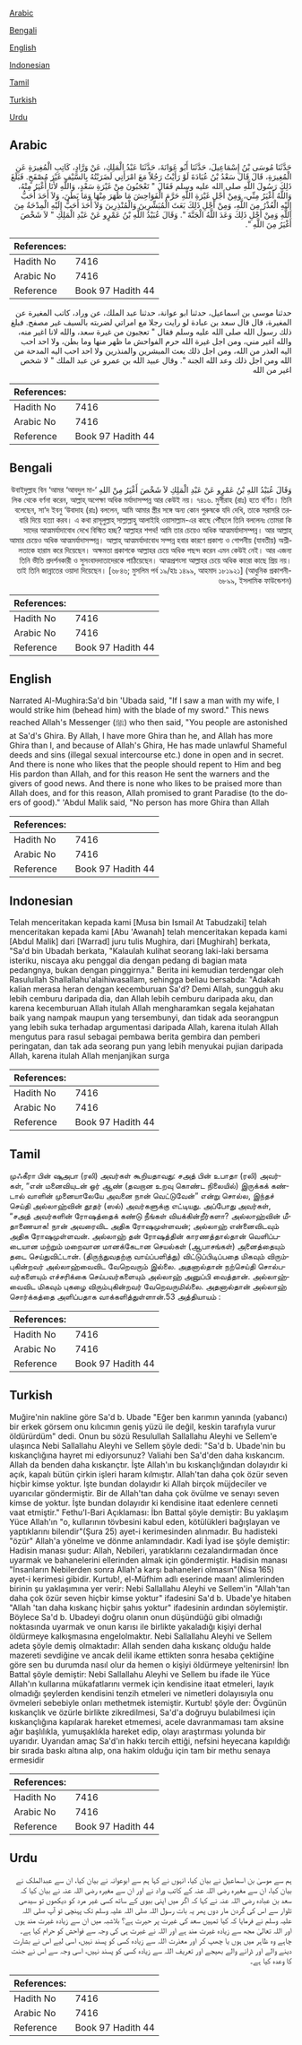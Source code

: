 [Arabic](#arabic)

[Bengali](#bengali)

[English](#english)

[Indonesian](#indonesian)

[Tamil](#tamil)

[Turkish](#turkish)

[Urdu](#urdu)

## Arabic


<div dir="rtl" lang="ar" style={{fontSize:'larger',backgroundColor:'#f8f9fa',padding:20}}>
حَدَّثَنَا مُوسَى بْنُ إِسْمَاعِيلَ، حَدَّثَنَا أَبُو عَوَانَةَ، حَدَّثَنَا عَبْدُ الْمَلِكِ، عَنْ وَرَّادٍ، كَاتِبِ الْمُغِيرَةِ عَنِ الْمُغِيرَةِ، قَالَ قَالَ سَعْدُ بْنُ عُبَادَةَ لَوْ رَأَيْتُ رَجُلاً مَعَ امْرَأَتِي لَضَرَبْتُهُ بِالسَّيْفِ غَيْرَ مُصْفَحٍ‏.‏ فَبَلَغَ ذَلِكَ رَسُولَ اللَّهِ صلى الله عليه وسلم فَقَالَ ‏"‏ تَعْجَبُونَ مِنْ غَيْرَةِ سَعْدٍ، وَاللَّهِ لأَنَا أَغْيَرُ مِنْهُ، وَاللَّهُ أَغْيَرُ مِنِّي، وَمِنْ أَجْلِ غَيْرَةِ اللَّهِ حَرَّمَ الْفَوَاحِشَ مَا ظَهَرَ مِنْهَا وَمَا بَطَنَ، وَلاَ أَحَدَ أَحَبُّ إِلَيْهِ الْعُذْرُ مِنَ اللَّهِ، وَمِنْ أَجْلِ ذَلِكَ بَعَثَ الْمُبَشِّرِينَ وَالْمُنْذِرِينَ وَلاَ أَحَدَ أَحَبُّ إِلَيْهِ الْمِدْحَةُ مِنَ اللَّهِ وَمِنْ أَجْلِ ذَلِكَ وَعَدَ اللَّهُ الْجَنَّةَ ‏"‏‏.‏ وَقَالَ عُبَيْدُ اللَّهِ بْنُ عَمْرٍو عَنْ عَبْدِ الْمَلِكِ ‏"‏ لاَ شَخْصَ أَغْيَرُ مِنَ اللَّهِ ‏"‏‏.‏
</div>
<div style={{backgroundColor:'#f8f9fa',padding:20, marginBottom: 10}}><table> <thead> <tr> <th>References:</th> <th></th> </tr> </thead> <tbody><tr><td>Hadith No</td><td>7416</td></tr><tr><td>Arabic No</td><td>7416</td></tr><tr><td>Reference</td><td>Book 97 Hadith 44</td></tr></tbody></table></div>


<div dir="rtl" lang="ar" style={{fontSize:'larger',backgroundColor:'#f8f9fa',padding:20}}>
حدثنا موسى بن اسماعيل، حدثنا ابو عوانة، حدثنا عبد الملك، عن وراد، كاتب المغيرة عن المغيرة، قال قال سعد بن عبادة لو رايت رجلا مع امراتي لضربته بالسيف غير مصفح. فبلغ ذلك رسول الله صلى الله عليه وسلم فقال " تعجبون من غيرة سعد، والله لانا اغير منه، والله اغير مني، ومن اجل غيرة الله حرم الفواحش ما ظهر منها وما بطن، ولا احد احب اليه العذر من الله، ومن اجل ذلك بعث المبشرين والمنذرين ولا احد احب اليه المدحة من الله ومن اجل ذلك وعد الله الجنة ". وقال عبيد الله بن عمرو عن عبد الملك " لا شخص اغير من الله
</div>
<div style={{backgroundColor:'#f8f9fa',padding:20, marginBottom: 10}}><table> <thead> <tr> <th>References:</th> <th></th> </tr> </thead> <tbody><tr><td>Hadith No</td><td>7416</td></tr><tr><td>Arabic No</td><td>7416</td></tr><tr><td>Reference</td><td>Book 97 Hadith 44</td></tr></tbody></table></div>

## Bengali


<div dir="rtl" lang="bn" style={{fontSize:'larger',backgroundColor:'#f8f9fa',padding:20}}>
وَقَالَ عُبَيْدُ اللهِ بْنُ عَمْرٍو عَنْ عَبْدِ الْمَلِكِ لاَ شَخْصَ أَغْيَرُ مِنْ اللهِ ‘উবাইদুল্লাহ বিন ‘আমর ‘আবদুল মালিক থেকে বর্ণনা করেন, আল্লাহ্ অপেক্ষা অধিক মর্যাদাসম্পন্ন আর কেউই নয়। ৭৪১৬. মুগীরাহ (রাঃ) হতে বর্ণিত। তিনি বলেছেন, সা‘দ ইবনু ‘উবাদাহ (রাঃ) বললেন, আমি আমার স্ত্রীর সঙ্গে অন্য কোন পুরুষকে যদি দেখি, তাকে সরাসরি তরবারি দিয়ে হত্যা করব। এ কথা রাসূলুল্লাহ্ সাল্লাল্লাহু আলাইহি ওয়াসাল্লাম-এর কাছে পৌঁছলে তিনি বললেনঃ তোমরা কি সাদের আত্মমর্যাদাবোধ দেখে বিস্মিত হচ্ছ? আল্লাহর শপথ! আমি তার চেয়েও অধিক আত্মমর্যাদাসম্পন্ন। আর আল্লাহ্ আমার চেয়েও অধিক আত্মমর্যাদাসম্পন্ন। আল্লাহ্ আত্মমর্যাদাবোধ সম্পন্ন হবার কারণে প্রকাশ্য ও গোপনীয় (যাবতীয়) অশ্লীলতাকে হারাম করে দিয়েছেন। অক্ষমতা প্রকাশকে আল্লাহর চেয়ে অধিক পছন্দ করেন এমন কেউই নেই। আর এজন্য তিনি ভীতি প্রদর্শনকারী ও সুসংবাদদাতাদেরকে পাঠিয়েছেন। আত্মপ্রশংসা আল্লাহর চেয়ে অধিক কারো কাছে প্রিয় নয়। তাই তিনি জান্নাতের ওয়াদা দিয়েছেন। [৬৮৪৬; মুসলিম পর্ব ১৯/হাঃ ১৪৯৯, আহমাদ ১৮১৯২১] (আধুনিক প্রকাশনী- ৬৮৯৯, ইসলামিক ফাউন্ডেশন)
</div>
<div style={{backgroundColor:'#f8f9fa',padding:20, marginBottom: 10}}><table> <thead> <tr> <th>References:</th> <th></th> </tr> </thead> <tbody><tr><td>Hadith No</td><td>7416</td></tr><tr><td>Arabic No</td><td>7416</td></tr><tr><td>Reference</td><td>Book 97 Hadith 44</td></tr></tbody></table></div>

## English


<div dir="ltr" lang="en" style={{fontSize:'larger',backgroundColor:'#f8f9fa',padding:20}}>
Narrated Al-Mughira:Sa'd bin 'Ubada said, "If I saw a man with my wife, I would strike him (behead him) with the blade of my sword." This news reached Allah's Messenger (ﷺ) who then said, "You people are astonished at Sa'd's Ghira. By Allah, I have more Ghira than he, and Allah has more Ghira than I, and because of Allah's Ghira, He has made unlawful Shameful deeds and sins (illegal sexual intercourse etc.) done in open and in secret. And there is none who likes that the people should repent to Him and beg His pardon than Allah, and for this reason He sent the warners and the givers of good news. And there is none who likes to be praised more than Allah does, and for this reason, Allah promised to grant Paradise (to the doers of good)." 'Abdul Malik said, "No person has more Ghira than Allah
</div>
<div style={{backgroundColor:'#f8f9fa',padding:20, marginBottom: 10}}><table> <thead> <tr> <th>References:</th> <th></th> </tr> </thead> <tbody><tr><td>Hadith No</td><td>7416</td></tr><tr><td>Arabic No</td><td>7416</td></tr><tr><td>Reference</td><td>Book 97 Hadith 44</td></tr></tbody></table></div>

## Indonesian


<div dir="ltr" lang="id" style={{fontSize:'larger',backgroundColor:'#f8f9fa',padding:20}}>
Telah menceritakan kepada kami [Musa bin Ismail At Tabudzaki] telah menceritakan kepada kami [Abu 'Awanah] telah menceritakan kepada kami [Abdul Malik] dari [Warrad] juru tulis Mughira, dari [Mughirah] berkata, "Sa'd bin Ubadah berkata, "Kalaulah kulihat seorang laki-laki bersama isteriku, niscaya aku penggal dia dengan pedang di bagian mata pedangnya, bukan dengan pinggirnya." Berita ini kemudian terdengar oleh Rasulullah Shallallahu'alaihiwasallam, sehingga beliau bersabda: "Adakah kalian merasa heran dengan kecemburuan Sa'd? Demi Allah, sungguh aku lebih cemburu daripada dia, dan Allah lebih cemburu daripada aku, dan karena kecemburuan Allah itulah Allah mengharamkan segala kejahatan baik yang nampak maupun yang tersembunyi, dan tidak ada seorangpun yang lebih suka terhadap argumentasi daripada Allah, karena itulah Allah mengutus para rasul sebagai pembawa berita gembira dan pemberi peringatan, dan tak ada seorang pun yang lebih menyukai pujian daripada Allah, karena itulah Allah menjanjikan surga
</div>
<div style={{backgroundColor:'#f8f9fa',padding:20, marginBottom: 10}}><table> <thead> <tr> <th>References:</th> <th></th> </tr> </thead> <tbody><tr><td>Hadith No</td><td>7416</td></tr><tr><td>Arabic No</td><td>7416</td></tr><tr><td>Reference</td><td>Book 97 Hadith 44</td></tr></tbody></table></div>

## Tamil


<div dir="ltr" lang="ta" style={{fontSize:'larger',backgroundColor:'#f8f9fa',padding:20}}>
முஃகீரா பின் ஷுஅபா (ரலி) அவர்கள் கூறியதாவது: சஅத் பின் உபாதா (ரலி) அவர்கள், “என் மனைவியுடன் ஓர் ஆண் (தவறான உறவு கொண்ட நிலையில்) இருக்கக் கண்டால் வாளின் முனையாலேயே அவனை நான் வெட்டுவேன்” என்று சொல்ல, இந்தச் செய்தி அல்லாஹ்வின் தூதர் (ஸல்) அவர்களுக்கு எட்டியது. அப்போது அவர்கள், “சஅத் அவர்களின் ரோஷத்தைக் கண்டு நீங்கள் வியக்கின்றீர்களா? அல்லாஹ்வின் மீதாணையாக! நான் அவரைவிட அதிக ரோஷமுள்ளவன்; அல்லாஹ் என்னைவிடவும் அதிக ரோஷமுள்ளவன். அல்லாஹ் தன் ரோஷத்தின் காரணத்தால்தான் வெளிப்படையான மற்றும் மறைவான மானக்கேடான செயல்கள் (ஆபாசங்கள்) அனைத்தையும் தடை செய்துவிட்டான். (திருந்துவதற்கு வாய்ப்பளித்து) விட்டுப்பிடிப்பதை மிகவும் விரும்புகின்றவர் அல்லாஹ்வைவிட வேறெவரும் இல்லை. அதனால்தான் நற்செய்தி சொல்பவர்களையும் எச்சரிக்கை செய்பவர்களையும் அல்லாஹ் அனுப்பி வைத்தான். அல்லாஹ்வைவிட மிகவும் புகழை விரும்புகின்றவர் வேறெவருமில்லை. அதனால்தான் அல்லாஹ் சொர்க்கத்தை அளிப்பதாக வாக்களித்துள்ளான்.53 அத்தியாயம் :
</div>
<div style={{backgroundColor:'#f8f9fa',padding:20, marginBottom: 10}}><table> <thead> <tr> <th>References:</th> <th></th> </tr> </thead> <tbody><tr><td>Hadith No</td><td>7416</td></tr><tr><td>Arabic No</td><td>7416</td></tr><tr><td>Reference</td><td>Book 97 Hadith 44</td></tr></tbody></table></div>

## Turkish


<div dir="ltr" lang="tr" style={{fontSize:'larger',backgroundColor:'#f8f9fa',padding:20}}>
Muğire'nin nakline göre Sa'd b. Ubade "Eğer ben karımın yanında (yabancı) bir erkek görsem onu kılıcımın geniş yüzü ile değil, keskin tarafıyla vurur öldürürdüm" dedi. Onun bu sözü Resulullah Sallallahu Aleyhi ve Sellem'e ulaşınca Nebi Sallallahu Aleyhi ve Sellem şöyle dedi: "Sa'd b. Ubade'nin bu kıskançlığına hayret mi ediyorsunuz? Valiahi ben Sa'd'den daha kıskancım. Allah da benden daha kıskançtır. İşte Allah'ın bu kıskançlığından dolayıdır ki açık, kapalı bütün çirkin işleri haram kılmıştır. Allah'tan daha çok özür seven hiçbir kimse yoktur. İşte bundan dolayıdır ki Allah birçok müjdeciler ve uyarıcılar göndermiştir. Bir de Allah'tan daha çok övülme ve senayı seven kimse de yoktur. İşte bundan dolayıdır ki kendisine itaat edenlere cenneti vaat etmiştir." Fethu'l-Bari Açıklaması: İbn Battal şöyle demiştir: Bu yaklaşım Yüce Allah'ın "o, kullarının tövbesini kabul eden, kötülükleri bağışlayan ve yaptıklarını bilendir"(Şura 25) ayet-i kerimesinden alınmadır. Bu hadisteki "özür" Allah'a yönelme ve dönme anlamındadır. Kadi İyad ise şöyle demiştir: Hadisin manası şudur: Allah, Nebileri, yaratıklarını cezalandırmadan önce uyarmak ve bahanelerini ellerinden almak için göndermiştir. Hadisin manası "İnsanların Nebilerden sonra Allah'a karşı bahaneleri olmasın"(Nisa 165) ayet-i kerimesi gibidir. Kurtub!, el-Müfhim adlı eserinde maan! alimlerinden birinin şu yaklaşımına yer verir: Nebi Sallallahu Aleyhi ve Sellem'in "Allah'tan daha çok özür seven hiçbir kimse yoktur" ifadesini Sa'd b. Ubade'ye hitaben "Allah 'tan daha kıskanç hiçbir şahıs yoktur" ifadesinin ardından söylemiştir. Böylece Sa'd b. Ubadeyi doğru olanın onun düşündüğü gibi olmadığı noktasında uyarmak ve onun karısı ile birlikte yakaladığı kişiyi derhal öldürmeye kalkışmasına engelolmaktır. Nebi Sallallahu Aleyhi ve Sellem adeta şöyle demiş olmaktadır: Allah senden daha kıskanç olduğu halde mazereti sevdiğine ve ancak delil ikame ettikten sonra hesaba çektiğine göre sen bu durumda nasıl olur da hemen o kişiyi öldürmeye yeltenirsin! İbn Battal şöyle demiştir: Nebi Sallallahu Aleyhi ve Sellem bu ifade ile Yüce Allah'ın kullarına mükafatlarını vermek için kendisine itaat etmeleri, layık olmadığı şeylerden kendisini tenzih etmeleri ve nimetleri dolayısıyla onu övmeleri sebebiyle onları methetmek istemiştir. Kurtub! şöyle der: Övgünün kıskançlık ve özürle birlikte zikredilmesi, Sa'd'a doğruyu bulabilmesi için kıskançlığına kapılarak hareket etmemesi, acele davranmaması tam aksine ağır başlılıkla, yumuşaklıkla hareket edip, olayı araştırması yolunda bir uyarıdır. Uyarıdan amaç Sa'd'ın hakkı tercih ettiği, nefsini heyecana kapıldığı bir sırada baskı altına alıp, ona hakim olduğu için tam bir methu senaya ermesidir
</div>
<div style={{backgroundColor:'#f8f9fa',padding:20, marginBottom: 10}}><table> <thead> <tr> <th>References:</th> <th></th> </tr> </thead> <tbody><tr><td>Hadith No</td><td>7416</td></tr><tr><td>Arabic No</td><td>7416</td></tr><tr><td>Reference</td><td>Book 97 Hadith 44</td></tr></tbody></table></div>

## Urdu


<div dir="rtl" lang="ur" style={{fontSize:'larger',backgroundColor:'#f8f9fa',padding:20}}>
ہم سے موسیٰ بن اسماعیل نے بیان کیا، انہوں نے کہا ہم سے ابوعوانہ نے بیان کیا، ان سے عبدالملک نے بیان کیا، ان سے مغیرہ رضی اللہ عنہ کے کاتب وراد نے اور ان سے مغیرہ رضی اللہ عنہ نے بیان کیا کہ سعد بن عبادہ رضی اللہ عنہ نے کہا کہ اگر میں اپنی بیوی کے ساتھ کسی غیر مرد کو دیکھوں تو سیدھی تلوار سے اس کی گردن مار دوں پھر یہ بات رسول اللہ صلی اللہ علیہ وسلم تک پہنچی تو آپ صلی اللہ علیہ وسلم نے فرمایا کہ کیا تمہیں سعد کی غیرت پر حیرت ہے؟ بلاشبہ میں ان سے زیادہ غیرت مند ہوں اور اللہ تعالیٰ مجھ سے زیادہ غیرت مند ہے اور اللہ نے غیرت ہی کی وجہ سے فواحش کو حرام کیا ہے۔ چاہے وہ ظاہر میں ہوں یا چھپ کر اور معذرت اللہ سے زیادہ کسی کو پسند نہیں، اسی لیے اس نے بشارت دینے والے اور ڈرانے والے بھیجے اور تعریف اللہ سے زیادہ کسی کو پسند نہیں، اسی وجہ سے اس نے جنت کا وعدہ کیا ہے۔
</div>
<div style={{backgroundColor:'#f8f9fa',padding:20, marginBottom: 10}}><table> <thead> <tr> <th>References:</th> <th></th> </tr> </thead> <tbody><tr><td>Hadith No</td><td>7416</td></tr><tr><td>Arabic No</td><td>7416</td></tr><tr><td>Reference</td><td>Book 97 Hadith 44</td></tr></tbody></table></div>